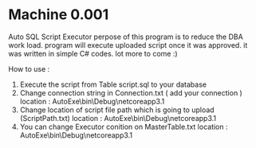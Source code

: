 # Machine 0.001
Auto SQL Script Executor
perpose of this program is to reduce the DBA work load. program will execute uploaded script once it was approved. it was written in simple C# codes. lot more to come :) 

How to use :
1. Execute the script from Table script.sql to your database
2. Change connection string in Connection.txt ( add your connection ) location : AutoExe\bin\Debug\netcoreapp3.1
3. Change location of script file path which is going to upload (ScriptPath.txt) location : AutoExe\bin\Debug\netcoreapp3.1
4. You can change Executor conition on MasterTable.txt location : AutoExe\bin\Debug\netcoreapp3.1



